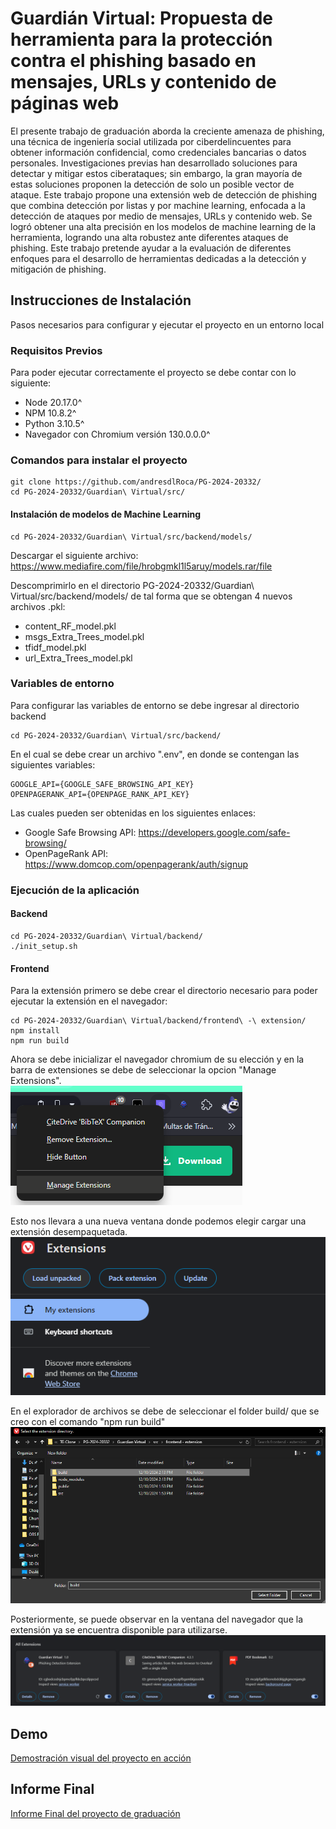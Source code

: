 
# Guardián Virtual: Propuesta de herramienta para la protección contra el phishing basado en mensajes, URLs y contenido de páginas web
 

El presente trabajo de graduación aborda la creciente amenaza de phishing, una técnica
de ingeniería social utilizada por ciberdelincuentes para obtener información confidencial, como credenciales bancarias o datos personales. Investigaciones previas han desarrollado soluciones para detectar y mitigar estos ciberataques; sin embargo, la gran mayoría de estas soluciones proponen la detección de solo un posible vector de ataque. Este trabajo propone una extensión web de detección de phishing que combina detección por listas y por machine learning, enfocada a la detección de ataques por medio de mensajes, URLs y contenido web.
Se logró obtener una alta precisión en los modelos de machine learning de la herramienta,
logrando una alta robustez ante diferentes ataques de phishing. Este trabajo pretende ayudar a la evaluación de diferentes enfoques para el desarrollo de herramientas dedicadas a la detección y mitigación de phishing.
## Instrucciones de Instalación
Pasos necesarios para configurar y ejecutar el proyecto en un entorno local

### Requisitos Previos
Para poder ejecutar correctamente el proyecto se debe contar con lo siguiente:

* Node 20.17.0^
* NPM 10.8.2^
* Python 3.10.5^
* Navegador con Chromium versión 130.0.0.0^

### Comandos para instalar el proyecto
```
git clone https://github.com/andresdlRoca/PG-2024-20332/
cd PG-2024-20332/Guardian\ Virtual/src/
```

#### Instalación de modelos de Machine Learning
```
cd PG-2024-20332/Guardian\ Virtual/src/backend/models/
```

Descargar el siguiente archivo:
https://www.mediafire.com/file/hrobgmkl1l5aruy/models.rar/file

Descomprimirlo en el directorio PG-2024-20332/Guardian\ Virtual/src/backend/models/ de tal forma que se obtengan 4 nuevos archivos .pkl:

* content_RF_model.pkl
* msgs_Extra_Trees_model.pkl
* tfidf_model.pkl
* url_Extra_Trees_model.pkl

### Variables de entorno
Para configurar las variables de entorno se debe ingresar al directorio backend
```
cd PG-2024-20332/Guardian\ Virtual/src/backend/
```
En el cual se debe crear un archivo ".env", en donde se contengan las siguientes variables:

```
GOOGLE_API={GOOGLE_SAFE_BROWSING_API_KEY}  
OPENPAGERANK_API={OPENPAGE_RANK_API_KEY}
```

Las cuales pueden ser obtenidas en los siguientes enlaces:

* Google Safe Browsing API: https://developers.google.com/safe-browsing/
* OpenPageRank API: https://www.domcop.com/openpagerank/auth/signup


### Ejecución de la aplicación

#### Backend
```
cd PG-2024-20332/Guardian\ Virtual/backend/
./init_setup.sh
```

#### Frontend
Para la extensión primero se debe crear el directorio necesario para poder ejecutar la extensión en el navegador:
```
cd PG-2024-20332/Guardian\ Virtual/backend/frontend\ -\ extension/
npm install
npm run build
```

Ahora se debe inicializar el navegador chromium de su elección y en la barra de extensiones se debe de seleccionar la opcion "Manage Extensions".  
![alt text](assets/image.png)

Esto nos llevara a una nueva ventana donde podemos elegir cargar una extensión desempaquetada.  
![alt text](assets/image-1.png)

En el explorador de archivos se debe de seleccionar el folder build/ que se creo con el comando "npm run build"
![alt text](assets/image-2.png)

Posteriormente, se puede observar en la ventana del navegador que la extensión ya se encuentra disponible para utilizarse.
![alt text](assets/image-4.png)

## Demo
[Demostración visual del proyecto en acción](./Guardian%20Virtual/demo/demo.mp4)

## Informe Final

[Informe Final del proyecto de graduación](./Guardian%20Virtual/docs/Informe.pdf)
